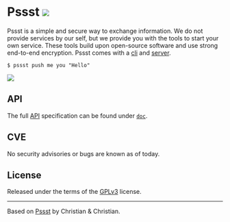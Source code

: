 Pssst ![](https://img.shields.io/travis/cuhsat/pssst.svg)
=====
Pssst is a simple and secure way to exchange information. We do not provide
services by our self, but we provide you with the tools to start your own
service. These tools build upon open-source software and use strong end-to-end
encryption. Pssst comes with a [cli](doc/cli.md) and [server](doc/server.md).

```
$ pssst push me you "Hello"
```

![](https://www.dropbox.com/s/zy15kqh30tzq552/pssst.png?preview=pssst.png)

API
---
The full [API](/doc/api.md) specification can be found under [`doc`](doc/).

CVE
---
No security advisories or bugs are known as of today.

License
-------
Released under the terms of the [GPLv3](LICENSE) license.

----
Based on [Pssst](https://github.com/pssst/pssst) by Christian & Christian.
